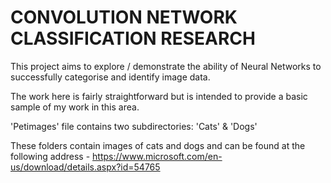 # CONVOLUTION NETWORK CLASSIFICATION RESEARCH

This project aims to explore / demonstrate the ability of Neural Networks to successfully categorise and identify image data.

The work here is fairly straightforward but is intended to provide a basic sample of my work in this area.

'Petimages' file contains two subdirectories: 'Cats' & 'Dogs' 

These folders contain images of cats and dogs and can be found at the following address - https://www.microsoft.com/en-us/download/details.aspx?id=54765
